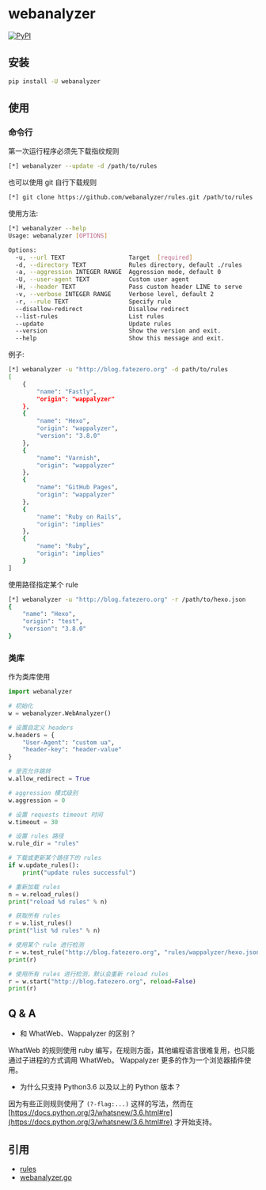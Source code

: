 # webanalyzer

[![PyPI](https://img.shields.io/pypi/v/webanalyzer.svg)](https://pypi.python.org/pypi/webanalyzer)


## 安装

```sh
pip install -U webanalyzer
```

## 使用

### 命令行

第一次运行程序必须先下载指纹规则
``` sh
[*] webanalyzer --update -d /path/to/rules
```

也可以使用 git 自行下载规则
``` sh
[*] git clone https://github.com/webanalyzer/rules.git /path/to/rules
```

使用方法:

``` sh
[*] webanalyzer --help
Usage: webanalyzer [OPTIONS]

Options:
  -u, --url TEXT                  Target  [required]
  -d, --directory TEXT            Rules directory, default ./rules
  -a, --aggression INTEGER RANGE  Aggression mode, default 0
  -U, --user-agent TEXT           Custom user agent
  -H, --header TEXT               Pass custom header LINE to serve
  -v, --verbose INTEGER RANGE     Verbose level, default 2
  -r, --rule TEXT                 Specify rule
  --disallow-redirect             Disallow redirect
  --list-rules                    List rules
  --update                        Update rules
  --version                       Show the version and exit.
  --help                          Show this message and exit.
```

例子:

```sh
[*] webanalyzer -u "http://blog.fatezero.org" -d path/to/rules
[
    {
        "name": "Fastly",
        "origin": "wappalyzer"
    },
    {
        "name": "Hexo",
        "origin": "wappalyzer",
        "version": "3.8.0"
    },
    {
        "name": "Varnish",
        "origin": "wappalyzer"
    },
    {
        "name": "GitHub Pages",
        "origin": "wappalyzer"
    },
    {
        "name": "Ruby on Rails",
        "origin": "implies"
    },
    {
        "name": "Ruby",
        "origin": "implies"
    }
]
```

使用路径指定某个 rule
``` sh
[*] webanalyzer -u "http://blog.fatezero.org" -r /path/to/hexo.json
{
    "name": "Hexo",
    "origin": "test",
    "version": "3.8.0"
}
```

### 类库

作为类库使用

``` python
import webanalyzer

# 初始化
w = webanalyzer.WebAnalyzer()

# 设置自定义 headers
w.headers = {
    "User-Agent": "custom ua",
    "header-key": "header-value"
}

# 是否允许跳转
w.allow_redirect = True

# aggression 模式级别
w.aggression = 0

# 设置 requests timeout 时间
w.timeout = 30

# 设置 rules 路径
w.rule_dir = "rules"

# 下载或更新某个路径下的 rules
if w.update_rules():
    print("update rules successful")

# 重新加载 rules
n = w.reload_rules()
print("reload %d rules" % n)

# 获取所有 rules
r = w.list_rules()
print("list %d rules" % n)

# 使用某个 rule 进行检测
r = w.test_rule("http://blog.fatezero.org", "rules/wappalyzer/hexo.json")
print(r)

# 使用所有 rules 进行检测，默认会重新 reload rules
r = w.start("http://blog.fatezero.org", reload=False)
print(r)
```

## Q & A

* 和 WhatWeb、Wappalyzer 的区别？

WhatWeb 的规则使用 ruby 编写，在规则方面，其他编程语言很难复用，也只能通过子进程的方式调用 WhatWeb。
Wappalyzer 更多的作为一个浏览器插件使用。

* 为什么只支持 Python3.6 以及以上的 Python 版本？

因为有些正则规则使用了 `(?-flag:...)` 这样的写法，然而在
[https://docs.python.org/3/whatsnew/3.6.html#re](https://docs.python.org/3/whatsnew/3.6.html#re)
才开始支持。

## 引用

* [rules](https://github.com/webanalyzer/rules)
* [webanalyzer.go](https://github.com/webanalyzer/webanalyzer.go)
